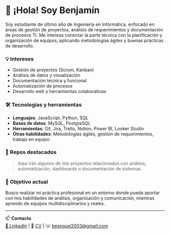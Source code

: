 # 👋 ¡Hola! Soy Benjamín

Soy estudiante de último año de Ingeniería en Informática, enfocado en áreas de gestión de proyectos, análisis de requerimientos y documentación de procesos TI. Me interesa conectar la parte técnica con la planificación y organización de equipos, aplicando metodologías ágiles y buenas prácticas de desarrollo.

### 💡 Intereses
- Gestión de proyectos (Scrum, Kanban)
- Análisis de datos y visualización
- Documentación técnica y funcional
- Automatización de procesos
- Desarrollo web y herramientas colaborativas

### 🛠️ Tecnologías y herramientas
- **Lenguajes**: JavaScript, Python, SQL
- **Bases de datos**: MySQL, PostgreSQL
- **Herramientas**: Git, Jira, Trello, Notion, Power BI, Looker Studio
- **Otras habilidades**: Metodologías ágiles, gestión de requerimientos, trabajo en equipo

### 📂 Repos destacados
> Aquí irán algunos de mis proyectos relacionados con análisis, automatización, dashboards o documentación de sistemas.

### 🚀 Objetivo actual
Busco realizar mi práctica profesional en un entorno donde pueda aportar con mis habilidades de análisis, organización y comunicación, mientras aprendo de equipos multidisciplinarios y reales.

---

📫 **Contacto**  
[🔗 LinkedIn](https://www.linkedin.com/in/benjamin-brice%C3%B1o/) | 📄 [CV](#) | ✉️ beseguel2003@gmail.com

